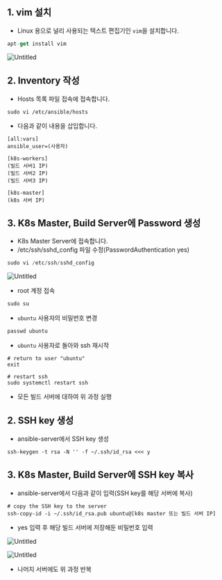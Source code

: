 ## 1. vim 설치

- Linux 용으로 널리 사용되는 텍스트 편집기인 `vim`을 설치합니다.

```jsx
apt-get install vim
```

![Untitled](https://s3-us-west-2.amazonaws.com/secure.notion-static.com/e8b644fd-d157-4203-b58f-053c62cb58be/Untitled.png)

## 2. Inventory 작성

- Hosts 목록 파일 접속에 접속합니다.

```
sudo vi /etc/ansible/hosts
```

- 다음과 같이 내용을 삽입합니다.

```
[all:vars]
ansible_user=(사용자)

[k8s-workers]
(빌드 서버1 IP)
(빌드 서버2 IP)
(빌드 서버3 IP)

[k8s-master]
(k8s 서버 IP)
```

## 3. K8s Master, Build Server에 Password 생성

- K8s Master Server에 접속합니다.
- /etc/ssh/sshd_config 파일 수정(PasswordAuthentication yes)

```jsx
sudo vi /etc/ssh/sshd_config
```

![Untitled](https://s3-us-west-2.amazonaws.com/secure.notion-static.com/eb34d010-3d71-456d-b9b7-2b4faffeb534/Untitled.png)

- root 계정 접속

```jsx
sudo su
```

- `ubuntu` 사용자의 비밀번호 변경

```jsx
passwd ubuntu
```

- `ubuntu` 사용자로 돌아와 ssh 재시작

```
# return to user "ubuntu"
exit

# restart ssh
sudo systemctl restart ssh
```

- 모든 빌드 서버에 대하여 위 과정 실행

## 2. SSH key 생성

- ansible-server에서 SSH key 생성

```
ssh-keygen -t rsa -N '' -f ~/.ssh/id_rsa <<< y
```

## 3. K8s Master, Build Server에 SSH key 복사

- ansible-server에서 다음과 같이 입력(SSH key를 해당 서버에 복사)

```
# copy the SSH key to the server
ssh-copy-id -i ~/.ssh/id_rsa.pub ubuntu@[k8s master 또는 빌드 서버 IP]
```

- yes 입력 후 해당 빌드 서버에 저장해둔 비밀번호 입력

![Untitled](https://s3-us-west-2.amazonaws.com/secure.notion-static.com/d2ef23a6-71a1-4c33-b83c-96f966b9c148/Untitled.png)

![Untitled](https://s3-us-west-2.amazonaws.com/secure.notion-static.com/d211db52-1c43-483c-81e5-3142c828e3cd/Untitled.png)

- 나머지 서버에도 위 과정 반복
